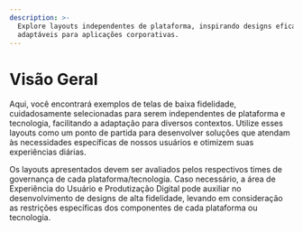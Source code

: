 ```yaml
---
description: >-
  Explore layouts independentes de plataforma, inspirando designs eficazes e
  adaptáveis para aplicações corporativas.
---
```


# Visão Geral

Aqui, você encontrará exemplos de telas de baixa fidelidade, cuidadosamente selecionadas para serem independentes de plataforma e tecnologia, facilitando a adaptação para diversos contextos. Utilize esses layouts como um ponto de partida para desenvolver soluções que atendam às necessidades específicas de nossos usuários e otimizem suas experiências diárias.

Os layouts apresentados devem ser avaliados pelos respectivos times de governança de cada plataforma/tecnologia. Caso necessário, a área de Experiência do Usuário e Produtização Digital pode  auxiliar no desenvolvimento de designs de alta fidelidade, levando em consideração as restrições específicas dos componentes de cada plataforma ou tecnologia.
